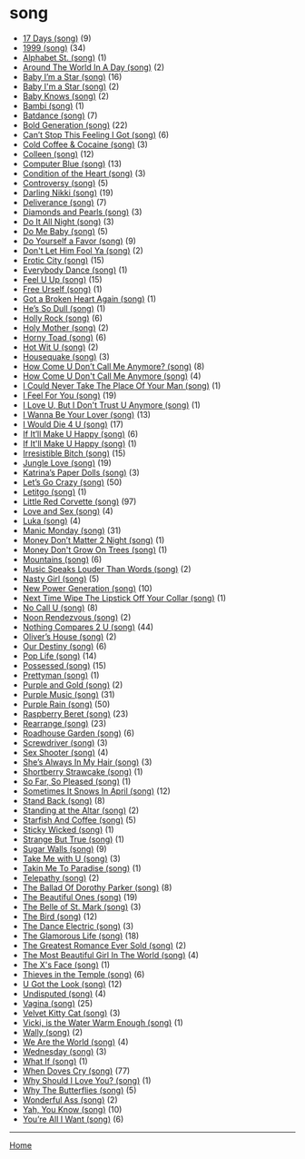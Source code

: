 # song

  * [17 Days (song)](./song/17-days/) (9)
  * [1999 (song)](./song/1999/) (34)
  * [Alphabet St. (song)](./song/alphabet-st/) (1)
  * [Around The World In A Day (song)](./song/around-the-world-in-a-day/) (2)
  * [Baby I’m a Star (song)](./song/baby-i-m-a-star/) (16)
  * [Baby I'm a Star (song)](./song/baby-i-m-a-star/) (2)
  * [Baby Knows (song)](./song/baby-knows/) (2)
  * [Bambi (song)](./song/bambi/) (1)
  * [Batdance (song)](./song/batdance/) (7)
  * [Bold Generation (song)](./song/bold-generation/) (22)
  * [Can’t Stop This Feeling I Got (song)](./song/can-t-stop-this-feeling-i-got/) (6)
  * [Cold Coffee & Cocaine (song)](./song/cold-coffee-cocaine/) (3)
  * [Colleen (song)](./song/colleen/) (12)
  * [Computer Blue (song)](./song/computer-blue/) (13)
  * [Condition of the Heart (song)](./song/condition-of-the-heart/) (3)
  * [Controversy (song)](./song/controversy/) (5)
  * [Darling Nikki (song)](./song/darling-nikki/) (19)
  * [Deliverance (song)](./song/deliverance/) (7)
  * [Diamonds and Pearls (song)](./song/diamonds-and-pearls/) (3)
  * [Do It All Night (song)](./song/do-it-all-night/) (3)
  * [Do Me Baby (song)](./song/do-me-baby/) (5)
  * [Do Yourself a Favor (song)](./song/do-yourself-a-favor/) (9)
  * [Don't Let Him Fool Ya (song)](./song/don-t-let-him-fool-ya/) (2)
  * [Erotic City (song)](./song/erotic-city/) (15)
  * [Everybody Dance (song)](./song/everybody-dance/) (1)
  * [Feel U Up (song)](./song/feel-u-up/) (15)
  * [Free Urself (song)](./song/free-urself/) (1)
  * [Got a Broken Heart Again (song)](./song/got-a-broken-heart-again/) (1)
  * [He’s So Dull (song)](./song/he-s-so-dull/) (1)
  * [Holly Rock (song)](./song/holly-rock/) (6)
  * [Holy Mother (song)](./song/holy-mother/) (2)
  * [Horny Toad (song)](./song/horny-toad/) (6)
  * [Hot Wit U (song)](./song/hot-wit-u/) (2)
  * [Housequake (song)](./song/housequake/) (3)
  * [How Come U Don’t Call Me Anymore? (song)](./song/how-come-u-don-t-call-me-anymore/) (8)
  * [How Come U Don't Call Me Anymore (song)](./song/how-come-u-don-t-call-me-anymore/) (4)
  * [I Could Never Take The Place Of Your Man (song)](./song/i-could-never-take-the-place-of-your-man/) (1)
  * [I Feel For You (song)](./song/i-feel-for-you/) (19)
  * [I Love U, But I Don't Trust U Anymore (song)](./song/i-love-u-but-i-don-t-trust-u-anymore/) (1)
  * [I Wanna Be Your Lover (song)](./song/i-wanna-be-your-lover/) (13)
  * [I Would Die 4 U (song)](./song/i-would-die-4-u/) (17)
  * [If It’ll Make U Happy (song)](./song/if-it-ll-make-u-happy/) (6)
  * [If It'll Make U Happy (song)](./song/if-it-ll-make-u-happy/) (1)
  * [Irresistible Bitch (song)](./song/irresistible-bitch/) (15)
  * [Jungle Love (song)](./song/jungle-love/) (19)
  * [Katrina’s Paper Dolls (song)](./song/katrina-s-paper-dolls/) (3)
  * [Let’s Go Crazy (song)](./song/let-s-go-crazy/) (50)
  * [Letitgo (song)](./song/letitgo/) (1)
  * [Little Red Corvette (song)](./song/little-red-corvette/) (97)
  * [Love and Sex (song)](./song/love-and-sex/) (4)
  * [Luka (song)](./song/luka/) (4)
  * [Manic Monday (song)](./song/manic-monday/) (31)
  * [Money Don’t Matter 2 Night (song)](./song/money-don-t-matter-2-night/) (1)
  * [Money Don't Grow On Trees (song)](./song/money-don-t-grow-on-trees/) (1)
  * [Mountains (song)](./song/mountains/) (6)
  * [Music Speaks Louder Than Words (song)](./song/music-speaks-louder-than-words/) (2)
  * [Nasty Girl (song)](./song/nasty-girl/) (5)
  * [New Power Generation (song)](./song/new-power-generation/) (10)
  * [Next Time Wipe The Lipstick Off Your Collar (song)](./song/next-time-wipe-the-lipstick-off-your-collar/) (1)
  * [No Call U (song)](./song/no-call-u/) (8)
  * [Noon Rendezvous (song)](./song/noon-rendezvous/) (2)
  * [Nothing Compares 2 U (song)](./song/nothing-compares-2-u/) (44)
  * [Oliver’s House (song)](./song/oliver-s-house/) (2)
  * [Our Destiny (song)](./song/our-destiny/) (6)
  * [Pop Life (song)](./song/pop-life/) (14)
  * [Possessed (song)](./song/possessed/) (15)
  * [Prettyman (song)](./song/prettyman/) (1)
  * [Purple and Gold (song)](./song/purple-and-gold/) (2)
  * [Purple Music (song)](./song/purple-music/) (31)
  * [Purple Rain (song)](./song/purple-rain/) (50)
  * [Raspberry Beret (song)](./song/raspberry-beret/) (23)
  * [Rearrange (song)](./song/rearrange/) (23)
  * [Roadhouse Garden (song)](./song/roadhouse-garden/) (6)
  * [Screwdriver (song)](./song/screwdriver/) (3)
  * [Sex Shooter (song)](./song/sex-shooter/) (4)
  * [She’s Always In My Hair (song)](./song/she-s-always-in-my-hair/) (3)
  * [Shortberry Strawcake (song)](./song/shortberry-strawcake/) (1)
  * [So Far, So Pleased (song)](./song/so-far-so-pleased/) (1)
  * [Sometimes It Snows In April (song)](./song/sometimes-it-snows-in-april/) (12)
  * [Stand Back (song)](./song/stand-back/) (8)
  * [Standing at the Altar (song)](./song/standing-at-the-altar/) (2)
  * [Starfish And Coffee (song)](./song/starfish-and-coffee/) (5)
  * [Sticky Wicked (song)](./song/sticky-wicked/) (1)
  * [Strange But True (song)](./song/strange-but-true/) (1)
  * [Sugar Walls (song)](./song/sugar-walls/) (9)
  * [Take Me with U (song)](./song/take-me-with-u/) (3)
  * [Takin Me To Paradise (song)](./song/takin-me-to-paradise/) (1)
  * [Telepathy (song)](./song/telepathy/) (2)
  * [The Ballad Of Dorothy Parker (song)](./song/the-ballad-of-dorothy-parker/) (8)
  * [The Beautiful Ones (song)](./song/the-beautiful-ones/) (19)
  * [The Belle of St. Mark (song)](./song/the-belle-of-st-mark/) (3)
  * [The Bird (song)](./song/the-bird/) (12)
  * [The Dance Electric (song)](./song/the-dance-electric/) (3)
  * [The Glamorous Life (song)](./song/the-glamorous-life/) (18)
  * [The Greatest Romance Ever Sold (song)](./song/the-greatest-romance-ever-sold/) (2)
  * [The Most Beautiful Girl In The World (song)](./song/the-most-beautiful-girl-in-the-world/) (4)
  * [The X's Face (song)](./song/the-x-s-face/) (1)
  * [Thieves in the Temple (song)](./song/thieves-in-the-temple/) (6)
  * [U Got the Look (song)](./song/u-got-the-look/) (12)
  * [Undisputed (song)](./song/undisputed/) (4)
  * [Vagina (song)](./song/vagina/) (25)
  * [Velvet Kitty Cat (song)](./song/velvet-kitty-cat/) (3)
  * [Vicki, is the Water Warm Enough (song)](./song/vicki-is-the-water-warm-enough/) (1)
  * [Wally (song)](./song/wally/) (2)
  * [We Are the World (song)](./song/we-are-the-world/) (4)
  * [Wednesday (song)](./song/wednesday/) (3)
  * [What If (song)](./song/what-if/) (1)
  * [When Doves Cry (song)](./song/when-doves-cry/) (77)
  * [Why Should I Love You? (song)](./song/why-should-i-love-you/) (1)
  * [Why The Butterflies (song)](./song/why-the-butterflies/) (5)
  * [Wonderful Ass (song)](./song/wonderful-ass/) (2)
  * [Yah, You Know (song)](./song/yah-you-know/) (10)
  * [You’re All I Want (song)](./song/you-re-all-i-want/) (6)

----

[Home](../)
